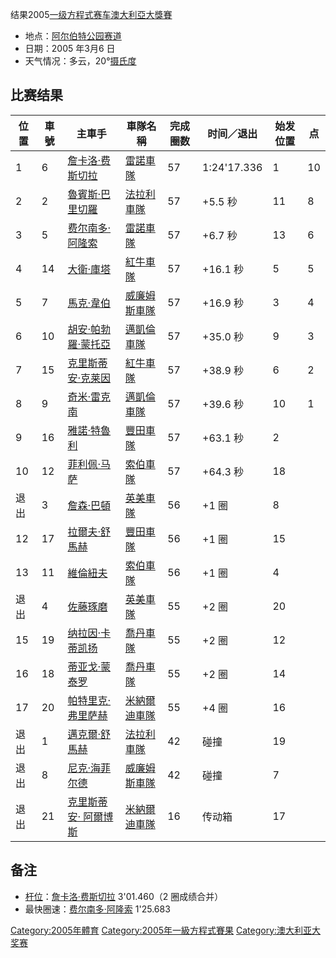 结果2005[一级方程式赛车](../Page/一级方程式赛车.md "wikilink")[澳大利亞大獎賽](../Page/澳大利亞大獎賽.md "wikilink")

  - 地点：[阿尔伯特公园赛道](../Page/阿尔伯特公园赛道.md "wikilink")
  - 日期：2005 年3月6 日
  - 天气情况：多云，20°[摄氏度](../Page/摄氏.md "wikilink")

## 比赛结果

| 位置 | 車號 | 主車手                                              | 車隊名稱                                   | 完成圈数 | 时间／退出       | 始发位置 | 点  |
| -- | -- | ------------------------------------------------ | -------------------------------------- | ---- | ----------- | ---- | -- |
| 1  | 6  | [詹卡洛·费斯切拉](../Page/詹卡洛·费斯切拉.md "wikilink")       | [雷諾車隊](../Page/雷諾車隊.md "wikilink")     | 57   | 1:24'17.336 | 1    | 10 |
| 2  | 2  | [魯賓斯·巴里切羅](../Page/魯賓斯·巴里切羅.md "wikilink")       | [法拉利車隊](../Page/法拉利車隊.md "wikilink")   | 57   | \+5.5 秒     | 11   | 8  |
| 3  | 5  | [费尔南多·阿隆索](../Page/费尔南多·阿隆索.md "wikilink")       | [雷諾車隊](../Page/雷諾車隊.md "wikilink")     | 57   | \+6.7 秒     | 13   | 6  |
| 4  | 14 | [大衛·庫塔](../Page/大衛·庫塔.md "wikilink")             | [紅牛車隊](../Page/紅牛車隊.md "wikilink")     | 57   | \+16.1 秒    | 5    | 5  |
| 5  | 7  | [馬克·韋伯](../Page/馬克·韋伯.md "wikilink")             | [威廉姆斯車隊](../Page/威廉姆斯車隊.md "wikilink") | 57   | \+16.9 秒    | 3    | 4  |
| 6  | 10 | [胡安·帕勃羅·蒙托亞](../Page/胡安·帕勃羅·蒙托亞.md "wikilink")   | [邁凱倫車隊](../Page/邁凱倫車隊.md "wikilink")   | 57   | \+35.0 秒    | 9    | 3  |
| 7  | 15 | [克里斯蒂安·克莱因](../Page/克里斯蒂安·克莱因.md "wikilink")     | [紅牛車隊](../Page/紅牛車隊.md "wikilink")     | 57   | \+38.9 秒    | 6    | 2  |
| 8  | 9  | [奇米·雷克南](../Page/奇米·雷克南.md "wikilink")           | [邁凱倫車隊](../Page/邁凱倫車隊.md "wikilink")   | 57   | \+39.6 秒    | 10   | 1  |
| 9  | 16 | [雅諾·特魯利](../Page/雅諾·特魯利.md "wikilink")           | [豐田車隊](../Page/豐田車隊.md "wikilink")     | 57   | \+63.1 秒    | 2    |    |
| 10 | 12 | [菲利佩·马萨](../Page/菲利佩·马萨.md "wikilink")           | [索伯車隊](../Page/索伯車隊.md "wikilink")     | 57   | \+64.3 秒    | 18   |    |
| 退出 | 3  | [詹森·巴頓](../Page/詹森·巴頓.md "wikilink")             | [英美車隊](../Page/英美車隊.md "wikilink")     | 56   | \+1 圈       | 8    |    |
| 12 | 17 | [拉爾夫·舒馬赫](../Page/拉爾夫·舒馬赫.md "wikilink")         | [豐田車隊](../Page/豐田車隊.md "wikilink")     | 56   | \+1 圈       | 15   |    |
| 13 | 11 | [維倫紐夫](../Page/維倫紐夫.md "wikilink")               | [索伯車隊](../Page/索伯車隊.md "wikilink")     | 56   | \+1 圈       | 4    |    |
| 退出 | 4  | [佐藤琢磨](../Page/佐藤琢磨.md "wikilink")               | [英美車隊](../Page/英美車隊.md "wikilink")     | 55   | \+2 圈       | 20   |    |
| 15 | 19 | [纳拉因·卡蒂凯扬](../Page/纳拉因·卡蒂凯扬.md "wikilink")       | [喬丹車隊](../Page/喬丹車隊.md "wikilink")     | 55   | \+2 圈       | 12   |    |
| 16 | 18 | [蒂亚戈·蒙泰罗](../Page/蒂亚戈·蒙泰罗.md "wikilink")         | [喬丹車隊](../Page/喬丹車隊.md "wikilink")     | 55   | \+2 圈       | 14   |    |
| 17 | 20 | [帕特里克·弗里萨赫](../Page/帕特里克·弗里萨赫.md "wikilink")     | [米納爾迪車隊](../Page/米納爾迪車隊.md "wikilink") | 55   | \+4 圈       | 16   |    |
| 退出 | 1  | [邁克爾·舒馬赫](../Page/邁克爾·舒馬赫.md "wikilink")         | [法拉利車隊](../Page/法拉利車隊.md "wikilink")   | 42   | 碰撞          | 19   |    |
| 退出 | 8  | [尼克·海菲尔德](../Page/尼克·海菲尔德.md "wikilink")         | [威廉姆斯車隊](../Page/威廉姆斯車隊.md "wikilink") | 42   | 碰撞          | 7    |    |
| 退出 | 21 | [克里斯蒂安· 阿爾博斯](../Page/克里斯蒂安·_阿爾博斯.md "wikilink") | [米納爾迪車隊](../Page/米納爾迪車隊.md "wikilink") | 16   | 传动箱         | 17   |    |

## 备注

  - [杆位](../Page/杆位.md "wikilink")：[詹卡洛·费斯切拉](../Page/詹卡洛·费斯切拉.md "wikilink")
    3'01.460（2 圈成绩合并）
  - 最快圈速：[费尔南多·阿隆索](../Page/费尔南多·阿隆索.md "wikilink") 1'25.683

[Category:2005年體育](https://zh.wikipedia.org/wiki/Category:2005年體育 "wikilink")
[Category:2005年一級方程式賽果](https://zh.wikipedia.org/wiki/Category:2005年一級方程式賽果 "wikilink")
[Category:澳大利亚大奖赛](https://zh.wikipedia.org/wiki/Category:澳大利亚大奖赛 "wikilink")
